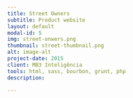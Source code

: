 ```yaml
---
title: Street Owners
subtitle: Product website
layout: default
modal-id: 5
img: street-onwers.png
thumbnail: street-thumbnail.png
alt: image-alt
project-date: 2015
client: MB3 Inteligência
tools: html, sass, bourbon, grunt, php
description:

---
```

